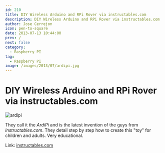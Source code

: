 ```yaml
---
id: 210
title: DIY Wireless Arduino and RPi Rover via instructables.com
description: DIY Wireless Arduino and RPi Rover via instructables.com
author: Jose Cerrejon
icon: pen-to-square
date: 2013-07-13 10:44:00
prev: /
next: false
category:
  - Raspberry PI
tag:
  - Raspberry PI
image: /images/2013/07/ardipi.jpg
---
```


# DIY Wireless Arduino and RPi Rover via instructables.com

![ardipi](/images/2013/07/ardipi.jpg)

They call it the *ArdiPi* and is the latest invention of the guys from *instructables.com*. They detail step by step how to create this "toy" for children and adults. Very educational.

Link: [instructables.com](http://www.instructables.com/id/ArdiPi-The-Wireless-Arduino-and-Raspberry-Pi-Rov/?ALLSTEPS)
